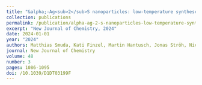 ```yaml
---
title: "&alpha;-Ag<sub>2</sub>S nanoparticles: low-temperature syntheses, crystallisation pathway, and first operando luminescence measurements for sodium-ion battery applications"
collection: publications
permalink: /publication/alpha-ag-2-s-nanoparticles-low-temperature-syntheses-crystal/
excerpt: "New Journal of Chemistry, 2024"
date: 2024-01-01
year: "2024"
authors: Matthias Smuda, Kati Finzel, Martin Hantusch, Jonas Ströh, Nicole Pienack, Azat Khadiev, Huayna Terraschke, Michael Ruck, Thomas Doert
journal: New Journal of Chemistry
volume: 48
number: 3
pages: 1086-1095
doi: /10.1039/D1DT03199F
---
```

